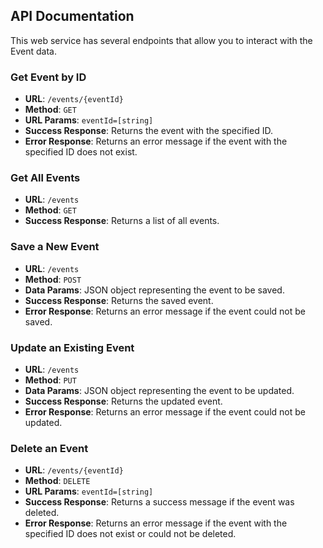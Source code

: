 ## API Documentation

This web service has several endpoints that allow you to interact with the Event data.

### Get Event by ID

- **URL**: `/events/{eventId}`
- **Method**: `GET`
- **URL Params**: `eventId=[string]`
- **Success Response**: Returns the event with the specified ID.
- **Error Response**: Returns an error message if the event with the specified ID does not exist.

### Get All Events

- **URL**: `/events`
- **Method**: `GET`
- **Success Response**: Returns a list of all events.

### Save a New Event

- **URL**: `/events`
- **Method**: `POST`
- **Data Params**: JSON object representing the event to be saved.
- **Success Response**: Returns the saved event.
- **Error Response**: Returns an error message if the event could not be saved.

### Update an Existing Event

- **URL**: `/events`
- **Method**: `PUT`
- **Data Params**: JSON object representing the event to be updated.
- **Success Response**: Returns the updated event.
- **Error Response**: Returns an error message if the event could not be updated.

### Delete an Event

- **URL**: `/events/{eventId}`
- **Method**: `DELETE`
- **URL Params**: `eventId=[string]`
- **Success Response**: Returns a success message if the event was deleted.
- **Error Response**: Returns an error message if the event with the specified ID does not exist or could not be deleted.